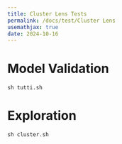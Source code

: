 ```yaml
---
title: Cluster Lens Tests
permalink: /docs/test/Cluster Lens
usemathjax: true
date: 2024-10-16
---
```


# Model Validation

```
sh tutti.sh
```

# Exploration

```
sh cluster.sh
```
